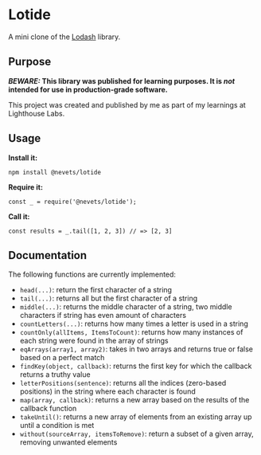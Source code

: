 # Lotide

A mini clone of the [Lodash](https://lodash.com) library.

## Purpose

**_BEWARE:_ This library was published for learning purposes. It is _not_ intended for use in production-grade software.**

This project was created and published by me as part of my learnings at Lighthouse Labs. 

## Usage

**Install it:**

`npm install @nevets/lotide`

**Require it:**

`const _ = require('@nevets/lotide');`

**Call it:**

`const results = _.tail([1, 2, 3]) // => [2, 3]`

## Documentation

The following functions are currently implemented:

* `head(...)`: return the first character of a string
* `tail(...)`: returns all but the first character of a string
* `middle(...)`: returns the middle character of a string, two middle characters if string has even amount of characters
* `countLetters(...)`: returns how many times a letter is used in a string
* `countOnly(allItems, ItemsToCount)`: returns how many instances of each string were found in the array of strings
* `eqArrays(array1, array2)`: takes in two arrays and returns true or false based on a perfect match
* `findKey(object, callback)`: returns the first key for which the callback returns a truthy value
* `letterPositions(sentence)`: returns all the indices (zero-based positions) in the string where each character is found
* `map(array, callback)`: returns a new array based on the results of the callback function
* `takeUntil()`: returns a new array of elements from an existing array up until a condition is met
* `without(sourceArray, itemsToRemove)`: return a subset of a given array, removing unwanted elements